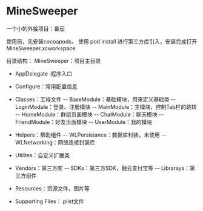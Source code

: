 # MineSweeper
一个小的外接项目：番茄

使用前，先安装cocoapods。
使用 pod install 进行第三方库引入，安装完成打开MineSweeper.xcworkspace


目录结构：
MineSweeper：项目主目录
- AppDelegate :程序入口
- Configure：常用配置信息
- Classes：工程文件
    -- BaseModule：基础模块，用来定义基础类
    -- LoginModule：登录、注册模块
    -- MainModule：主模块，控制Tab栏的跳转
    -- HomeModule：群组页面模块
    -- ChatModule：聊天模块
    -- FriendModule：好友页面模块
    -- UserModule：我的模块
    
- Helpers：帮助组件
    -- WLPersistance：数据库封装，未使用
    -- WLNetworking：网络连接封装库
- Utilites：自定义扩展类
- Vendors：第三方库
    -- SDKs：第三方SDK，融云支付宝等
    -- Librarays：第三方组件
- Resources：资源文件，图片等
- Supporting Files：.plist文件





